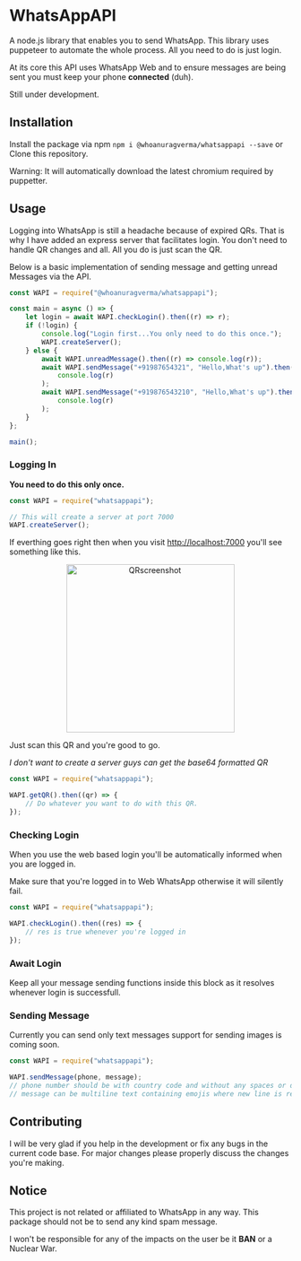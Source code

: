 # WhatsAppAPI

A node.js library that enables you to send WhatsApp. This library uses puppeteer to automate the whole process. All you need to do is just login.

At its core this API uses WhatsApp Web and to ensure messages are being sent you must keep your phone **connected** (duh).

Still under development.

## Installation

Install the package via npm `npm i @whoanuragverma/whatsappapi --save` or Clone this repository.

Warning: It will automatically download the latest chromium required by puppetter.

## Usage

Logging into WhatsApp is still a headache because of expired QRs. That is why I have added an express server that facilitates login. You don't need to handle QR changes and all. All you do is just scan the QR.

Below is a basic implementation of sending message and getting unread Messages via the API.

```javascript
const WAPI = require("@whoanuragverma/whatsappapi");

const main = async () => {
    let login = await WAPI.checkLogin().then((r) => r);
    if (!login) {
        console.log("Login first...You only need to do this once.");
        WAPI.createServer();
    } else {
        await WAPI.unreadMessage().then((r) => console.log(r));
        await WAPI.sendMessage("+91987654321", "Hello,What's up").then((r) =>
            console.log(r)
        );
        await WAPI.sendMessage("+919876543210", "Hello,What's up").then((r) =>
            console.log(r)
        );
    }
};

main();

```

### Logging In

**You need to do this only once.**
```javascript
const WAPI = require("whatsappapi");

// This will create a server at port 7000
WAPI.createServer();
```

If everthing goes right then when you visit [http://localhost:7000](http://localhost:7000) you'll see something like this.

<p align="center"><img src="https://i.postimg.cc/tJYYk45x/image.png" alt="QRscreenshot" height="300"/></p>

Just scan this QR and you're good to go.

_I don't want to create a server guys can get the base64 formatted QR_

```javascript
const WAPI = require("whatsappapi");

WAPI.getQR().then((qr) => {
    // Do whatever you want to do with this QR.
});
```

### Checking Login

When you use the web based login you'll be automatically informed when you are logged in.

Make sure that you're logged in to Web WhatsApp otherwise it will silently fail.

```javascript
const WAPI = require("whatsappapi");

WAPI.checkLogin().then((res) => {
    // res is true whenever you're logged in
});
```

### Await Login

Keep all your message sending functions inside this block as it resolves whenever login is successfull.

### Sending Message

Currently you can send only text messages support for sending images is coming soon.

```javascript
const WAPI = require("whatsappapi");

WAPI.sendMessage(phone, message);
// phone number should be with country code and without any spaces or dashes.
// message can be multiline text containing emojis where new line is represented as \n
```

## Contributing

I will be very glad if you help in the development or fix any bugs in the current code base. For major changes please properly discuss the changes you're making.

## Notice

This project is not related or affiliated to WhatsApp in any way. This package should not be to send any kind spam message.

I won't be responsible for any of the impacts on the user be it **BAN** or a Nuclear War.

